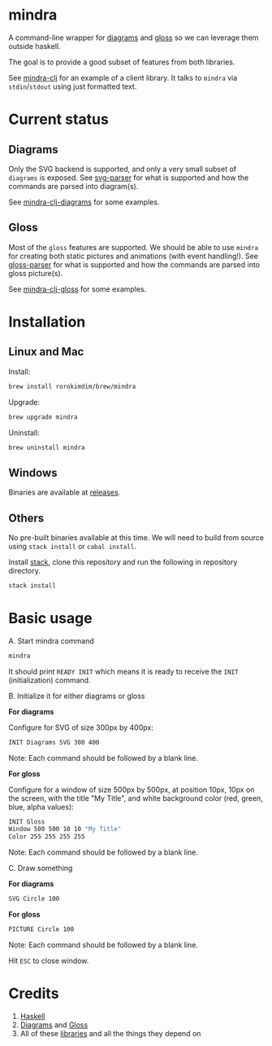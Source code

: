 # mindra

A command-line wrapper for [diagrams](https://diagrams.github.io/) and [gloss](http://gloss.ouroborus.net/) so we can leverage them outside haskell.

The goal is to provide a good subset of features from both libraries.

See [mindra-clj](https://github.com/rorokimdim/mindra-clj) for an example of a client library. It talks to `mindra` via `stdin`/`stdout` using just formatted text.

# Current status

## Diagrams

Only the SVG backend is supported, and only a very small subset of `diagrams` is exposed. See [svg-parser](https://github.com/rorokimdim/mindra/blob/f4ca8203716f3fffc8c59ffabfd91b4b47c902e8/src/Mindra/Diagrams/Parser/SVG.hs#L753-L817) for what is supported and how the commands are parsed into diagram(s).

See [mindra-clj-diagrams](https://github.com/rorokimdim/mindra-clj#diagrams) for some examples.

## Gloss

Most of the `gloss` features are supported. We should be able to use `mindra` for creating both static pictures and animations (with event handling!). See [gloss-parser](https://github.com/rorokimdim/mindra/blob/f4ca8203716f3fffc8c59ffabfd91b4b47c902e8/src/Mindra/Gloss/Parser/Picture.hs#L255-L278) for what is supported and how the commands are parsed into gloss picture(s).

See [mindra-clj-gloss](https://github.com/rorokimdim/mindra-clj#gloss) for some examples.

# Installation

## Linux and Mac

Install:

```bash
brew install rorokimdim/brew/mindra
```

Upgrade:

```bash
brew upgrade mindra
```

Uninstall:

```bash
brew uninstall mindra
```

## Windows

Binaries are available at [releases](https://github.com/rorokimdim/mindra/releases).

## Others

No pre-built binaries available at this time. We will need to build from source using `stack install` or `cabal install`.

Install [stack](https://docs.haskellstack.org/en/stable/README/), clone this repository and run the following in repository directory.

```bash
stack install
```

# Basic usage

A. Start mindra command

```bash
mindra
```

It should print `READY INIT` which means it is ready to receive the `INIT` (initialization) command.

B. Initialize it for either diagrams or gloss

**For diagrams**

Configure for SVG of size 300px by 400px:

```bash
INIT Diagrams SVG 300 400


```

Note: Each command should be followed by a blank line.

**For gloss**

Configure for a window of size 500px by 500px, at position 10px, 10px on the screen, with the title "My Title", and white background color (red, green, blue, alpha values):

```bash
INIT Gloss
Window 500 500 10 10 "My Title"
Color 255 255 255 255


```


Note: Each command should be followed by a blank line.

C. Draw something

**For diagrams**

```bash
SVG Circle 100


```

**For gloss**

```bash
PICTURE Circle 100


```

Note: Each command should be followed by a blank line.

Hit `ESC` to close window.

# Credits

1. [Haskell](https://www.haskell.org/)
2. [Diagrams](https://diagrams.github.io/) and [Gloss](http://gloss.ouroborus.net/)
3. All of these [libraries](https://github.com/rorokimdim/mindra/blob/220050cbc0f360b6c2322b501a43cf3f7f02133f/package.yaml) and all the things they depend on
